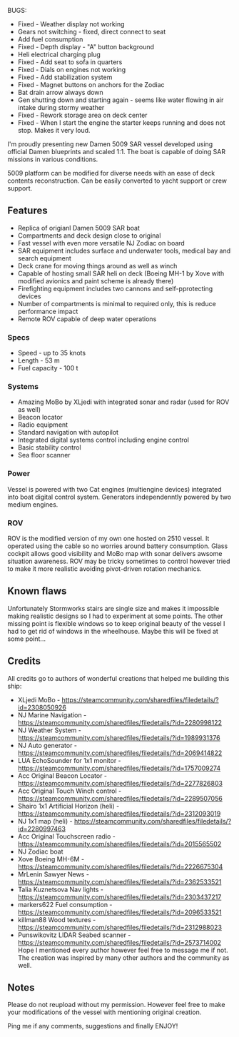 
BUGS:
- Fixed - Weather display not working 
- Gears not switching - fixed, direct connect to seat
- Add fuel consumption
- Fixed - Depth display - "A" button background
- Heli electrical charging plug
- Fixed - Add seat to sofa in quarters
- Fixed - Dials on engines not working
- Fixed - Add stabilization system
- Fixed - Magnet buttons on anchors for the Zodiac
- Bat drain arrow always down
- Gen shutting down and starting again - seems like water flowing in air intake during stormy weather
- Fixed - Rework storage area on deck center
- Fixed - When I start the engine the starter keeps running and does not stop. Makes it very loud.


I'm proudly presenting new Damen 5009 SAR vessel developed using official Damen blueprints and scaled 1:1.
The boat is capable of doing SAR missions in various conditions.

5009 platform can be modified for diverse needs with an ease of deck contents reconstruction. Can be easily converted to yacht support or crew support.

## Features
- Replica of origianl Damen 5009 SAR boat
- Compartments and deck design close to original
- Fast vessel with even more versatile NJ Zodiac on board
- SAR equipment includes surface and underwater tools, medical bay and search equipment
- Deck crane for moving things around as well as winch
- Capable of hosting small SAR heli on deck (Boeing MH-1 by Xove with modified avionics and paint scheme is already there)
- Firefighting equipment includes two cannons and self-pprotecting devices
- Number of compartments is minimal to required only, this is reduce performance impact
- Remote ROV capable of deep water operations

### Specs
- Speed - up to 35 knots
- Length - 53 m
- Fuel capacity - 100 t

### Systems
- Amazing MoBo by XLjedi with integrated sonar and radar (used for ROV as well)
- Beacon locator
- Radio equipment
- Standard navigation with autopilot
- Integrated digital systems control including engine control
- Basic stability control
- Sea floor scanner

### Power
Vessel is powered with two Cat engines (multiengine devices) integrated into boat digital control system. Generators independenntly powered by two medium engines.

### ROV
ROV is the modified version of my own one hosted on 2510 vessel. It operated using the cable so no worries around battery consumption. Glass cockpit allows good visibility and MoBo map with sonar delivers awsome situation awareness.
ROV may be tricky sometimes to control however tried to make it more realistic avoiding pivot-driven rotation mechanics.

## Known flaws
Unfortunately Stormworks stairs are single size and makes it impossible making realistic designs so I had to experiment at some points. The other missing point is flexible windows so to keep original beauty of the vessel I had to get rid of windows in the wheelhouse. Maybe this will be fixed at some point...

## Credits
All credits go to authors of wonderful creations that helped me building this ship:
- XLjedi MoBo - https://steamcommunity.com/sharedfiles/filedetails/?id=2308050926
- NJ Marine Navigation - https://steamcommunity.com/sharedfiles/filedetails/?id=2280998122
- NJ Weather System - https://steamcommunity.com/sharedfiles/filedetails/?id=1989931376
- NJ Auto generator - https://steamcommunity.com/sharedfiles/filedetails/?id=2069414822
- LUA EchoSounder for 1x1 monitor - https://steamcommunity.com/sharedfiles/filedetails/?id=1757009274
- Acc Original Beacon Locator - https://steamcommunity.com/sharedfiles/filedetails/?id=2277826803
- Acc Original Touch Winch control - https://steamcommunity.com/sharedfiles/filedetails/?id=2289507056
- Shairo 1x1 Artificial Horizon (heli) - https://steamcommunity.com/sharedfiles/filedetails/?id=2312093019
- NJ 1x1 map (heli) - https://steamcommunity.com/sharedfiles/filedetails/?id=2280997463
- Acc Original Touchscreen radio - https://steamcommunity.com/sharedfiles/filedetails/?id=2015565502 
- NJ Zodiac boat
- Xove Boeing MH-6M - https://steamcommunity.com/sharedfiles/filedetails/?id=2226675304
- MrLenin Sawyer News - https://steamcommunity.com/sharedfiles/filedetails/?id=2362533521
- Talia Kuznetsova Nav lights - https://steamcommunity.com/sharedfiles/filedetails/?id=2303437217
- markers622 Fuel consumption - https://steamcommunity.com/sharedfiles/filedetails/?id=2096533521
- killman88 Wood textures - https://steamcommunity.com/sharedfiles/filedetails/?id=2312988023
- Punswikovitz LIDAR Seabed scanner - https://steamcommunity.com/sharedfiles/filedetails/?id=2573714002 
Hope I mentioned every author however feel free to message me if not. The creation was inspired by many other authors and the community as well.

## Notes
Please do not reupload without my permission. However feel free to make your modifications of the vessel with mentioning original creation.

Ping me if any comments, suggestions and finally ENJOY!